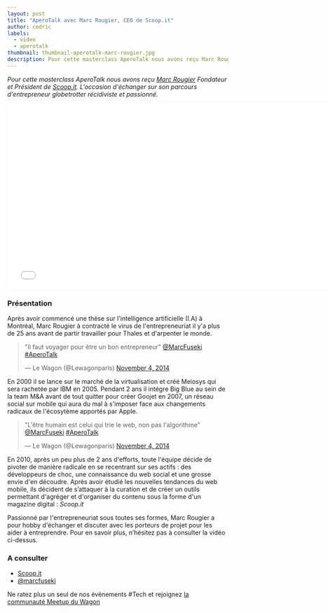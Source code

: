 ```yaml
---
layout: post
title: "AperoTalk avec Marc Rougier, CEO de Scoop.it"
author: cedric
labels:
  - video
  - aperotalk
thumbnail: thumbnail-aperotalk-marc-rougier.jpg
description: Pour cette masterclass AperoTalk nous avons reçu Marc Rougier Fondateur et Président de Scoop.it. L'occasion d'échanger sur son parcours d'entrepreneur globetrotter récidiviste et passionné.
---
```


*Pour cette masterclass AperoTalk nous avons reçu [Marc Rougier](https://twitter.com/marcfuseki) Fondateur et Président de [Scoop.it](http://www.scoop.it/). L'occasion d'échanger sur son parcours d'entrepreneur globetrotter récidiviste et passionné.*

<iframe width="750" height="422" src="//www.youtube.com/embed/V7Z1Q7hy1v0?rel=0&amp;showinfo=0" frameborder="0" allowfullscreen></iframe>

### Présentation

Après avoir commencé une thèse sur l'intelligence artificielle (I.A) à Montréal, Marc Rougier à contracté le virus de l'entrepreneuriat il y'a plus de 25 ans avant de partir travailler pour Thales et d'arpenter le monde.

<blockquote class="twitter-tweet" lang="en"><p>&quot;Il faut voyager pour être un bon entrepreneur&quot; <a href="https://twitter.com/MarcFuseki">@MarcFuseki</a> <a href="https://twitter.com/hashtag/AperoTalk?src=hash">#AperoTalk</a></p>&mdash; Le Wagon (@Lewagonparis) <a href="https://twitter.com/Lewagonparis/status/529696352360751104">November 4, 2014</a></blockquote>
<script async src="//platform.twitter.com/widgets.js" charset="utf-8"></script>


En 2000 il se lance sur le marché de la virtualisation et créé Meiosys qui sera rachetée par IBM en 2005. Pendant 2 ans il intégre Big Blue au sein de la team M&A avant de tout quitter pour créer Goojet en 2007, un réseau social sur mobile qui aura du mal à s'imposer face aux changements radicaux de l'écosytème apportés par Apple.

<blockquote class="twitter-tweet" lang="en"><p>&quot;L&#39;être humain est celui qui trie le web, non pas l&#39;algorithme&quot; <a href="https://twitter.com/MarcFuseki">@MarcFuseki</a> <a href="https://twitter.com/hashtag/AperoTalk?src=hash">#AperoTalk</a></p>&mdash; Le Wagon (@Lewagonparis) <a href="https://twitter.com/Lewagonparis/status/529693127280717824">November 4, 2014</a></blockquote>
<script async src="//platform.twitter.com/widgets.js" charset="utf-8"></script>

En 2010, après un peu plus de 2 ans d'efforts, toute l'équipe décide de pivoter de manière radicale en se recentrant sur ses actifs : des développeurs de choc, une connaissance du web social et une grosse envie d'en découdre. Après avoir étudié les nouvelles tendances du web mobile, ils décident de s’attaquer à la curation et de créer un outils permettant d'agréger et d'organiser du contenu sous la forme d'un magazine digital : *Scoop.it*

Passionné par l'entrepreneuriat sous toutes ses formes, Marc Rougier a pour hobby d'échanger et discuter avec les porteurs de projet pour les aider à entreprendre. Pour en savoir plus, n’hésitez pas à consulter la vidéo ci-dessus.

### A consulter

- [Scoop.it](http://www.scoop.it/u/Marc)
- [@marcfuseki](https://twitter.com/marcfuseki)

Ne ratez plus un seul de nos événements #Tech et rejoignez [la communauté Meetup du Wagon](http://www.meetup.com/Le-Wagon-Paris-Coding-Station/)


